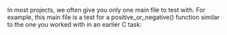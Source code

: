 In most projects, we often give you only one main file to test with. For example, this main file is a test for a positive_or_negative() function similar to the one you worked with in an earlier C task:


